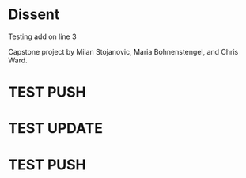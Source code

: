 # Dissent

Testing add on line 3

Capstone project by Milan Stojanovic, Maria Bohnenstengel, and Chris Ward.

# TEST PUSH
# TEST UPDATE
# TEST PUSH